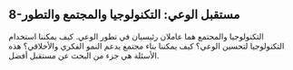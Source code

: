 ## 8-مستقبل الوعي: التكنولوجيا والمجتمع والتطور

التكنولوجيا والمجتمع هما عاملان رئيسيان في تطور الوعي. كيف يمكننا استخدام التكنولوجيا لتحسين الوعي؟ كيف يمكننا بناء مجتمع يدعم النمو الفكري والأخلاقي؟ هذه الأسئلة هي جزء من البحث عن مستقبل أفضل.
